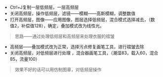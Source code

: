 - Ctrl+J复制一层低频层，一层高频层
- 关闭高频层，操作低频层，滤镜——模糊——高斯模糊，调整数值
- 打开高频层，图像——应用图像，图层选择低频层，混合模式选择减去，（数值2，补偿值128），确定，叠加模式改为线性光。

> 思路——通过处理低频层和高频层来处理衣服的褶皱

- 高频层——叠加模式改为正常，选择污点修复画笔工具，进行褶皱去除
- 关闭高频层，对低频层进行处理 ，混合器画笔工具，（潮湿83，载入60，混合85，流量100）

> 效果不好的话可以用仿制图章，对低频层操作